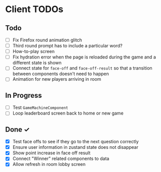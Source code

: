 # Client TODOs

## Todo

- [ ] Fix Firefox round animation glitch
- [ ] Third round prompt has to include a particular word?
- [ ] How-to-play screen
- [ ] Fix hydration error when the page is reloaded during the game and a different state is shown
- [ ] Connect state for `face-off` and `face-off-result` so that a transition between components doesn't need to happen
- [ ] Animation for new players arriving in room

## In Progress

- [ ] Test `GameMachineComponent`
- [ ] Loop leaderboard screen back to home or new game

## Done ✓

- [x] Test face offs to see if they go to the next question correctly
- [x] Ensure user information in zustand state does not disappear
- [x] Show point increase in face off result
- [x] Connect "Winner" related components to data
- [x] Allow refresh in room lobby screen
